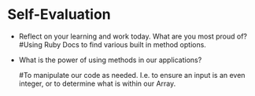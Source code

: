 # Self-Evaluation

- Reflect on your learning and work today. What are you most proud of?
    #Using Ruby Docs to find various built in method options.

- What is the power of using methods in our applications?

    #To manipulate our code as needed. I.e. to ensure an input is an even integer, or to determine what is within our Array.